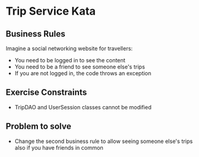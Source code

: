 Trip Service Kata
=================

## Business Rules

Imagine a social networking website for travellers:
- You need to be logged in to see the content
- You need to be a friend to see someone else's trips
- If you are not logged in, the code throws an exception

## Exercise Constraints

- TripDAO and UserSession classes cannot be modified

## Problem to solve
- Change the second business rule to allow seeing someone else's trips also if you have friends in common
